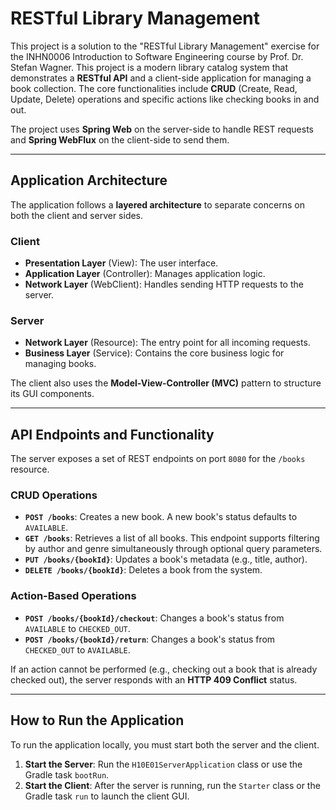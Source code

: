 # RESTful Library Management

This project is a solution to the "RESTful Library Management" exercise for the INHN0006 Introduction to Software Engineering course by Prof. Dr. Stefan Wagner. This project is a modern library catalog system that demonstrates a **RESTful API** and a client-side application for managing a book collection. The core functionalities include **CRUD** (Create, Read, Update, Delete) operations and specific actions like checking books in and out.

The project uses **Spring Web** on the server-side to handle REST requests and **Spring WebFlux** on the client-side to send them.

---

## Application Architecture

The application follows a **layered architecture** to separate concerns on both the client and server sides.

### Client
* **Presentation Layer** (View): The user interface.
* **Application Layer** (Controller): Manages application logic.
* **Network Layer** (WebClient): Handles sending HTTP requests to the server.

### Server
* **Network Layer** (Resource): The entry point for all incoming requests.
* **Business Layer** (Service): Contains the core business logic for managing books.

The client also uses the **Model-View-Controller (MVC)** pattern to structure its GUI components.

---

## API Endpoints and Functionality

The server exposes a set of REST endpoints on port `8080` for the `/books` resource.

### CRUD Operations
* **`POST /books`**: Creates a new book. A new book's status defaults to `AVAILABLE`.
* **`GET /books`**: Retrieves a list of all books. This endpoint supports filtering by author and genre simultaneously through optional query parameters.
* **`PUT /books/{bookId}`**: Updates a book's metadata (e.g., title, author).
* **`DELETE /books/{bookId}`**: Deletes a book from the system.

### Action-Based Operations
* **`POST /books/{bookId}/checkout`**: Changes a book's status from `AVAILABLE` to `CHECKED_OUT`.
* **`POST /books/{bookId}/return`**: Changes a book's status from `CHECKED_OUT` to `AVAILABLE`.

If an action cannot be performed (e.g., checking out a book that is already checked out), the server responds with an **HTTP 409 Conflict** status.

---

## How to Run the Application

To run the application locally, you must start both the server and the client.

1.  **Start the Server**: Run the `H10E01ServerApplication` class or use the Gradle task `bootRun`.
2.  **Start the Client**: After the server is running, run the `Starter` class or the Gradle task `run` to launch the client GUI.
